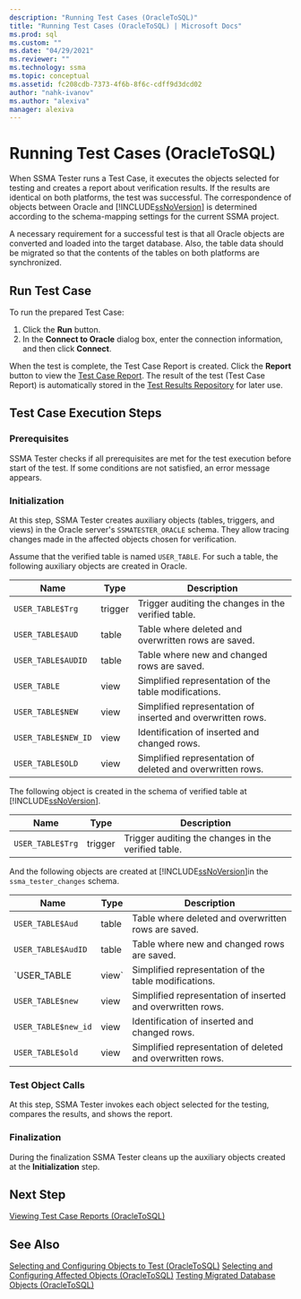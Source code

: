 ```yaml
---
description: "Running Test Cases (OracleToSQL)"
title: "Running Test Cases (OracleToSQL) | Microsoft Docs"
ms.prod: sql
ms.custom: ""
ms.date: "04/29/2021"
ms.reviewer: ""
ms.technology: ssma
ms.topic: conceptual
ms.assetid: fc208cdb-7373-4f6b-8f6c-cdff9d3dcd02
author: "nahk-ivanov"
ms.author: "alexiva"
manager: alexiva
---
```


# Running Test Cases (OracleToSQL)

When SSMA Tester runs a Test Case, it executes the objects selected for testing and creates a report about verification results. If the results are identical on both platforms, the test was successful. The correspondence of objects between Oracle and [!INCLUDE[ssNoVersion](../../includes/ssnoversion-md.md)] is determined according to the schema-mapping settings for the current SSMA project.

A necessary requirement for a successful test is that all Oracle objects are converted and loaded into the target database. Also, the table data should be migrated so that the contents of the tables on both platforms are synchronized.

## Run Test Case

To run the prepared Test Case:

1. Click the **Run** button.
2. In the **Connect to Oracle** dialog box, enter the connection information, and then click **Connect**.

When the test is complete, the Test Case Report is created. Click the **Report** button to view the [Test Case Report](viewing-test-case-reports-oracletosql.md). The result of the test (Test Case Report) is automatically stored in the [Test Results Repository](using-test-repositories-oracletosql.md) for later use.

## Test Case Execution Steps

### Prerequisites

SSMA Tester checks if all prerequisites are met for the test execution before start of the test. If some conditions are not satisfied, an error message appears.

### Initialization

At this step, SSMA Tester creates auxiliary objects (tables, triggers, and views) in the Oracle server's `SSMATESTER_ORACLE` schema. They allow tracing changes made in the affected objects chosen for verification.

Assume that the verified table is named `USER_TABLE`. For such a table, the following auxiliary objects are created in Oracle.

|Name|Type|Description|
|-|-|-|
|`USER_TABLE$Trg`|trigger|Trigger auditing the changes in the verified table.|
|`USER_TABLE$AUD`|table|Table where deleted and overwritten rows are saved.|
|`USER_TABLE$AUDID`|table|Table where new and changed rows are saved.|
|`USER_TABLE`|view|Simplified representation of the table modifications.|
|`USER_TABLE$NEW`|view|Simplified representation of inserted and overwritten rows.|
|`USER_TABLE$NEW_ID`|view|Identification of inserted and changed rows.|
|`USER_TABLE$OLD`|view|Simplified representation of deleted and overwritten rows.|

The following object is created in the schema of verified table at [!INCLUDE[ssNoVersion](../../includes/ssnoversion-md.md)].

|Name|Type|Description|
|-|-|-|
|`USER_TABLE$Trg`|trigger|Trigger auditing the changes in the verified table.|

And the following objects are created at [!INCLUDE[ssNoVersion](../../includes/ssnoversion-md.md)]in the `ssma_tester_changes` schema.

|Name|Type|Description|
|-|-|-|
|`USER_TABLE$Aud`|table|Table where deleted and overwritten rows are saved.|
|`USER_TABLE$AudID`|table|Table where new and changed rows are saved.|
|`USER_TABLE|view`|Simplified representation of the table modifications.|
|`USER_TABLE$new`|view|Simplified representation of inserted and overwritten rows.|
|`USER_TABLE$new_id`|view|Identification of inserted and changed rows.|
|`USER_TABLE$old`|view|Simplified representation of deleted and overwritten rows.|

### Test Object Calls

At this step, SSMA Tester invokes each object selected for the testing, compares the results, and shows the report.

### Finalization

During the finalization SSMA Tester cleans up the auxiliary objects created at the **Initialization** step.

## Next Step

[Viewing Test Case Reports &#40;OracleToSQL&#41;](../../ssma/oracle/viewing-test-case-reports-oracletosql.md)

## See Also

[Selecting and Configuring Objects to Test &#40;OracleToSQL&#41;](../../ssma/oracle/selecting-and-configuring-objects-to-test-oracletosql.md)
[Selecting and Configuring Affected Objects &#40;OracleToSQL&#41;](../../ssma/oracle/selecting-and-configuring-affected-objects-oracletosql.md)
[Testing Migrated Database Objects &#40;OracleToSQL&#41;](../../ssma/oracle/testing-migrated-database-objects-oracletosql.md)
